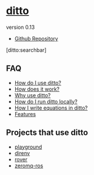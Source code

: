 # [ditto]()
version 0.13

- [Github Repository](http://github.com/chutsu/ditto/)

[ditto:searchbar]

## FAQ
- [How do I use ditto?](#docs/how_do_i_use_ditto)
- [How does it work?](#docs/how_does_it_work)
- [Why use ditto?](#docs/why_use_ditto)
- [How do I run ditto locally?](#docs/how_do_i_run_ditto_locally)
- [How I write equations in ditto?](#docs/maths_demo)
- [Features](#docs/features)

## Projects that use ditto
- [playground](http://chutsu.github.io/playground)
- [direnv](http://direnv.net)
- [rover](http://wallarelvo.github.io/rover)
- [zeromq-ros](http://wallarelvo.github.io/zeromq-ros)

